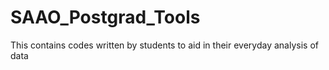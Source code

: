 # SAAO_Postgrad_Tools
This contains codes written by students to aid in their everyday analysis of data
